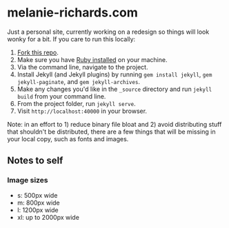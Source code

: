 # melanie-richards.com

Just a personal site, currently working on a redesign so things will look wonky for a bit. If you care to run this locally:

1. [Fork this repo](https://help.github.com/articles/fork-a-repo/).
2. Make sure you have [Ruby installed](https://www.ruby-lang.org/en/documentation/installation/) on your machine.
3. Via the command line, navigate to the project.
4. Install Jekyll (and Jekyll plugins) by running `gem install jekyll`, `gem jekyll-paginate`, and `gem jekyll-archives`.
5. Make any changes you'd like in the `_source` directory and run `jekyll build` from your command line.
6. From the project folder, run `jekyll serve`.
7. Visit `http://localhost:40000` in your browser.

Note: in an effort to 1) reduce binary file bloat and 2) avoid distributing stuff that shouldn't be distributed, there are a few things that will be missing in your local copy, such as fonts and images.

## Notes to self

### Image sizes

* s: 500px wide
* m: 800px wide
* l: 1200px wide
* xl: up to 2000px wide